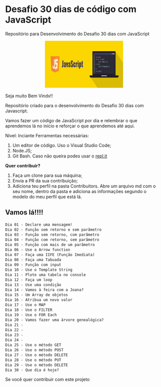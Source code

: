 <h1>Desafio 30 dias de código com JavaScript</h1>

Repositório para Desenvolvimento do Desafio 30 dias com JavaScript

<center><img src="./imagens/js.png" width="250" height="150"></center>

Seja muito Bem Vindx!!

Reposítório criado para o desenvolvimento do Desafio 30 dias com Javascript.

Vamos fazer um código de JavaScript por dia e relembrar o que aprendemos lá no início e reforçar o que aprendemos até aqui.

Nível: Inciante
Ferramentas necessárias:
1. Um editor de código. Uso o Visual Studio Code;
2. Node.JS;
3. Git Bash. Caso não queira podes usar o [repl.it](https://repl.it/)

**Quer contribuir?**
1. Faça um clone para sua máquina;
2. Envia a PR da sua contribuição;
3. Adiciona teu perfil na pasta Contribuitors. Abre um arquivo md com o seu nome, dentro da pasta e adiciona as informações segundo o modelo do meu perfil que está lá. 




<h2>Vamos lá!!!!</h2>

```
Dia 01 - Declare uma mensagem!
Dia 02 - Função sem retorno e sem parâmetro
Dia 03 - Função sem retorno, com parâmetro
Dia 04 - Função com retorno, sem parâmetro
Dia 05 - Função com mais de um parâmetro
Dia 06 - Use a Arrow function
Dia 07 - Faça uma IIFE (Função Imediata)
Dia 08 - Faça uma Tabuada
Dia 09 - Função com input
Dia 10 - Use o Template String
Dia 11 - Plote uma tabela no console
Dia 12 - Faça um loop
Dia 13 - Use uma condição
Dia 14 - Vamos à feira com a Joana?
Dia 15 - Um Array de objetos
Dia 16 - Atribua um novo valor
Dia 17 - Use o MAP
Dia 18 - Use o FILTER
Dia 19 - Use o FOR Each
Dia 20 - Vamos fazer uma árvore genealógica?
Dia 21 - 
Dia 22 -
Dia 23 -
Dia 24 - 
Dia 25 - Use o método GET
Dia 26 - Use o método POST
Dia 27 - Use o método DELETE
Dia 28 - Use o método PUT
Dia 29 - Use o método DELETE
Dia 30 - Que dia é hoje?

```

Se você quer contribuir com este projeto
